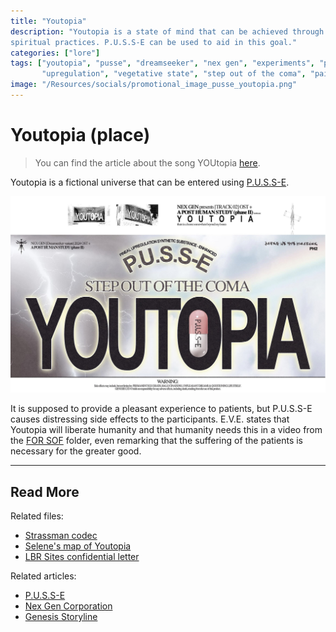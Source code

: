 ```yaml
---
title: "Youtopia"
description: "Youtopia is a state of mind that can be achieved through the Dreamseeker and potentially through 
spiritual practices. P.U.S.S-E can be used to aid in this goal."
categories: ["lore"]
tags: ["youtopia", "pusse", "dreamseeker", "nex gen", "experiments", "pineal gland", "selene",  
       "upregulation", "vegetative state", "step out of the coma", "paitient"]
image: "/Resources/socials/promotional_image_pusse_youtopia.png"
---
```


# Youtopia (place)

> You can find the article about the song YOUtopia [here](../music/song-youtopia).

Youtopia is a fictional universe that can be entered using [P.U.S.S-E](../lore/pusse).

![YOUTOPIA: Step out of the coma](../../Resources/socials/promotional_image_pusse_youtopia.png)

It is supposed to provide a pleasant experience to patients, but P.U.S.S-E causes distressing 
side effects to the participants. E.V.E. states that Youtopia will liberate humanity and that 
humanity needs this in a video from the [FOR SOF](../for-sof) folder, even remarking that the 
suffering of the patients is necessary for the greater good.

***

## Read More

Related files:

- [Strassman codec](../for-sof/strassmancodec)
- [Selene's map of Youtopia](../for-sof/selenes_map)
- [LBR Sites confidential letter](../for-sof/lbr_sites)

Related articles:

- [P.U.S.S-E](pusse)
- [Nex Gen Corporation](nex-gen-corporation)
- [Genesis Storyline](genesis-storyline)